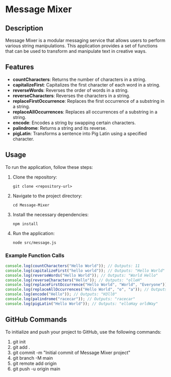 # Message Mixer

## Description
Message Mixer is a modular messaging service that allows users to perform various string manipulations. This application provides a set of functions that can be used to transform and manipulate text in creative ways.

## Features
- **countCharacters**: Returns the number of characters in a string.
- **capitalizeFirst**: Capitalizes the first character of each word in a string.
- **reverseWords**: Reverses the order of words in a string.
- **reverseCharacters**: Reverses the characters in a string.
- **replaceFirstOccurrence**: Replaces the first occurrence of a substring in a string.
- **replaceAllOccurrences**: Replaces all occurrences of a substring in a string.
- **encode**: Encodes a string by swapping certain characters.
- **palindrome**: Returns a string and its reverse.
- **pigLatin**: Transforms a sentence into Pig Latin using a specified character.

## Usage
To run the application, follow these steps:

1. Clone the repository:
   ```
   git clone <repository-url>
   ```

2. Navigate to the project directory:
   ```
   cd Message-Mixer
   ```

3. Install the necessary dependencies:
   ```
   npm install
   ```

4. Run the application:
   ```
   node src/message.js
   ```

### Example Function Calls
```javascript
console.log(countCharacters("Hello World")); // Outputs: 11
console.log(capitalizeFirst("hello world")); // Outputs: "Hello World"
console.log(reverseWords("Hello World")); // Outputs: "World Hello"
console.log(reverseCharacters("Hello")); // Outputs: "olleH"
console.log(replaceFirstOccurrence("Hello World", "World", "Everyone")); // Outputs: "Hello Everyone"
console.log(replaceAllOccurrences("Hello World", "o", "a")); // Outputs: "Hella Warld"
console.log(encode("Hello")); // Outputs: "H3ll0"
console.log(palindrome("racecar")); // Outputs: "racecar"
console.log(pigLatin("Hello World")); // Outputs: "elloHay orldWay"
```

## GitHub Commands
To initialize and push your project to GitHub, use the following commands:
1. git init
2. git add .
3. git commit -m "Initial commit of Message Mixer project"
4. git branch -M main
5. git remote add origin <repository-url>
6. git push -u origin main

